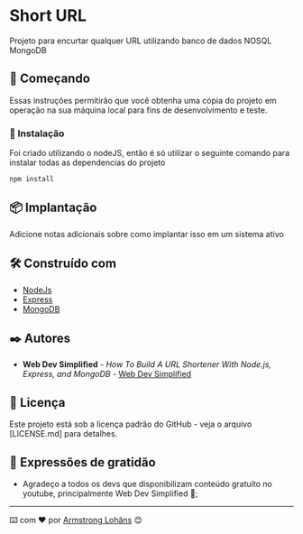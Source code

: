 # Short URL

Projeto para encurtar qualquer URL utilizando banco de dados NOSQL MongoDB

## 🚀 Começando

Essas instruções permitirão que você obtenha uma cópia do projeto em operação na sua máquina local para fins de desenvolvimento e teste.


### 🔧 Instalação

Foi criado utilizando o nodeJS, então é só utilizar o seguinte comando para instalar todas as dependencias do projeto

```
npm install
```

## 📦 Implantação

Adicione notas adicionais sobre como implantar isso em um sistema ativo

## 🛠️ Construído com

* [NodeJs](https://nodejs.org/en/)
* [Express](https://expressjs.com/)
* [MongoDB](https://www.mongodb.com/)

## ✒️ Autores

* **Web Dev Simplified** - *How To Build A URL Shortener With Node.js, Express, and MongoDB* - [Web Dev Simplified](https://www.youtube.com/watch?v=SLpUKAGnm-g)

## 📄 Licença

Este projeto está sob a licença padrão do GitHub - veja o arquivo [LICENSE.md] para detalhes.

## 🎁 Expressões de gratidão

* Agradeço a todos os devs que disponibilizam conteúdo gratuíto no youtube, principalmente Web Dev Simplified 📢;

---
⌨️ com ❤️ por [Armstrong Lohãns](https://gist.github.com/lohhans) 😊
